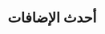 ---
# A Recent Blog Posts section created with the Pages widget.
# This section displays recent blog posts from `content/post/`.
# See https://wowchemy.com/docs/widget/pages/
widget: pages
headless: true
active: true
weight: 30
title: 'أحدث الإضافات'
subtitle: ''
content:
  offset: 0
  order: desc
  filters:
    folders:
      - tutorials
      - post
      - publication
    tag: ''
    category: ''
    publication_type: ''
    author: ''
    exclude_featured: false
  archive:
    enable: false
design:
  columns: '1'
  view: list
  flip_alt_rows: true
  background: {}
  spacing: {padding: ["40px", "0", "40px", "0"]}
---